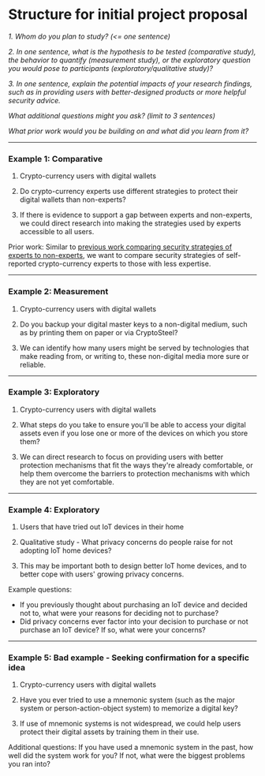 # Structure for initial project proposal

*1. Whom do you plan to study? (<= one sentence)*

*2. In one sentence, what is the hypothesis to be tested (comparative study), the behavior to quantify (measurement study), or the exploratory question you would pose to participants (exploratory/qualitative study)?*

*3. In one sentence, explain the potential impacts of your research findings, such as in providing users with better-designed products or more helpful security advice.*

*What additional questions might you ask?  (limit to 3 sentences)*

*What prior work would you be building on and what did you learn from it?*

---

### Example 1: Comparative

1. Crypto-currency users with digital wallets

2. Do crypto-currency experts use different strategies to protect their digital wallets than non-experts?

3. If there is evidence to support a gap between experts and non-experts, we could direct research into making the strategies used by experts accessible to all users.

Prior work: Similar to [previous work comparing security strategies of experts to non-experts](https://www.usenix.org/system/files/conference/soups2015/soups15-paper-ion.pdf), we want to compare security strategies of self-reported crypto-currency experts to those with less expertise.

---

### Example 2: Measurement

1. Crypto-currency users with digital wallets

2. Do you backup your digital master keys to a non-digital medium, such as by printing them on paper or via CryptoSteel?

3. We can identify how many users might be served by technologies that make reading from, or writing to, these non-digital media more sure or reliable.

---

### Example 3: Exploratory

1. Crypto-currency users with digital wallets

2. What steps do you take to ensure you'll be able to access your digital assets even if you lose one or more of the devices on which you store them?

3. We can direct research to focus on providing users with better protection mechanisms that fit the ways they're already comfortable, or help them overcome the barriers to protection mechanisms with which they are not yet comfortable.

---

### Example 4: Exploratory

1. Users that have tried out IoT devices in their home

2. Qualitative study - What privacy concerns do people raise for not adopting IoT home devices?

3. This may be important both to design better IoT home devices, and to better cope with users' growing privacy concerns.

Example questions:
- If you previously thought about purchasing an IoT device and decided not to, what were your reasons for deciding not to purchase?
- Did privacy concerns ever factor into your decision to purchase or not purchase an IoT device?  If so, what were your concerns?

---

### Example 5: Bad example - Seeking confirmation for a specific idea

1. Crypto-currency users with digital wallets

2. Have you ever tried to use a mnemonic system (such as the major system or person-action-object system) to memorize a digital key?

3. If use of mnemonic systems is not widespread, we could help users protect their digital assets by training them in their use.

Additional questions: If you have used a mnemonic system in the past, how well did the system work for you? If not, what were the biggest problems you ran into?

